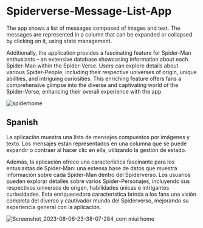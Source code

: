 # Spiderverse-Message-List-App

The app shows a list of messages composed of images and text. The messages are represented in a column that can be expanded or collapsed by clicking on it, using state management.

Additionally, the application provides a fascinating feature for Spider-Man enthusiasts – an extensive database showcasing information about each Spider-Man within the Spider-Verse. Users can explore details about various Spider-People, including their respective universes of origin, unique abilities, and intriguing curiosities. This enriching feature offers fans a comprehensive glimpse into the diverse and captivating world of the Spider-Verse, enhancing their overall experience with the app.

![spiderhome](https://github.com/esarmiem/Spiderverse-Message-List-App/assets/114357859/ca20bcee-b889-4b29-bca7-2c53eee2b495)


## Spanish 

La aplicación muestra una lista de mensajes compuestos por imágenes y texto. Los mensajes están representados en una columna que se puede expandir o contraer al hacer clic en ella, utilizando la gestión de estado.

Además, la aplicación ofrece una característica fascinante para los entusiastas de Spider-Man: una extensa base de datos que muestra información sobre cada Spider-Man dentro del Spiderverso. Los usuarios pueden explorar detalles sobre varios Spider-Personajes, incluyendo sus respectivos universos de origen, habilidades únicas e intrigantes curiosidades. Esta enriquecedora característica brinda a los fans una visión completa del diverso y cautivador mundo del Spiderverso, mejorando su experiencia general con la aplicación.

![Screenshot_2023-08-06-23-38-07-284_com miui home](https://github.com/esarmiem/Spiderverse-Message-List-App/assets/114357859/f9187a27-7f7d-4da6-9c51-67842d12178b)

